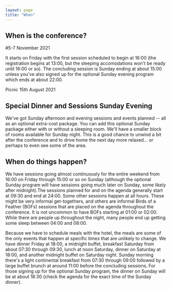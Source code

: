 ```yaml
---
layout: page
title: "When"
---
```


## When is the conference?

#5-7 November 2021

It starts on Friday with the first session scheduled to begin at 16:00 (the registration begins at 13:00, but the sleeping accomodations won't be ready until 16:00 or so). The concluding session is Sunday ending at about 15:00 unless you've also signed up for the optional Sunday evening program which ends at about 22:00.

Picnic 15th August 2021

## Special Dinner and Sessions Sunday Evening
We've got Sunday afternoon and evening sessions and events planned -- all as an optional extra-cost package. You can add this optional Sunday package either with or without a sleeping room. We'll have a smaller block of rooms available for Sunday night. This is a good chance to unwind a bit after the conference and to drive home the next day more relaxed... or perhaps to even see some of the area.

## When do things happen?

We have sessions going almost continuously for the entire weekend from 16:00 on Friday through 15:00 or so on Sunday (although the optional Sunday program will have sessions going much later on Sunday, some likely after midnight).The sessions planned for and on the agenda generally start at 09:30 and end at 24:00. Some other sessions happen at all hours. These might be very informal get-togethers, and others are informal Birds of a Feather (BOFs) sessions that are placed on the agenda throughout the conference. It is not uncommon to have BOFs starting at 01:00 or 02:00. While there are people up throughout the night, many people end up getting some sleep between 04:00 and 08:00.

Because we have to schedule meals with the hotel, the meals are some of the only events that happen at specific times that are unlikely to change. We have dinner Friday at 18:00, a midnight buffet, breakfast Saturday from about 07:30 through 09:30, lunch at noon Saturday, dinner on Saturday at 18:00, and another midnight buffet on Saturday night. Sunday morning there's a light continental breakfast from 07:30 through 09:00 followed by a large buffet brunch at around 11:00 before the concluding sessions. For those signing up for the optional Sunday program, the dinner on Sunday will be at about 18:30 (check the agenda for the exact time of the Sunday dinner).